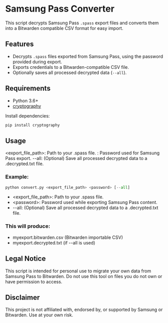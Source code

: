 # Samsung Pass Converter

This script decrypts Samsung Pass `.spass` export files and converts them into a Bitwarden compatible CSV format for easy import.

## Features

- Decrypts `.spass` files exported from Samsung Pass, using the password provided during export.
- Exports credentials to a Bitwarden-compatible CSV file.
- Optionally saves all processed decrypted data (`--all`).

## Requirements

- Python 3.6+
- [cryptography](https://pypi.org/project/cryptography/)

Install dependencies:

```sh
pip install cryptography
```

## Usage

<export_file_path>: Path to your .spass file.
<password>: Password used for Samsung Pass export.
--all: (Optional) Save all processed decrypted data to a .decrypted.txt file.

### Example:

```py
python convert.py <export_file_path> <password> [--all]
```

- \<export_file_path>: Path to your .spass file.
- \<password>: Password used while exporting Samsung Pass content.
- --all: (Optional) Save all processed decrypted data to a .decrypted.txt file.

### This will produce:

- myexport.bitwarden.csv (Bitwarden importable CSV)
- myexport.decrypted.txt (if --all is used)

## Legal Notice

This script is intended for personal use to migrate your own data from Samsung Pass to Bitwarden.
Do not use this tool on files you do not own or have permission to access.

## Disclaimer

This project is not affiliated with, endorsed by, or supported by Samsung or Bitwarden.
Use at your own risk.
